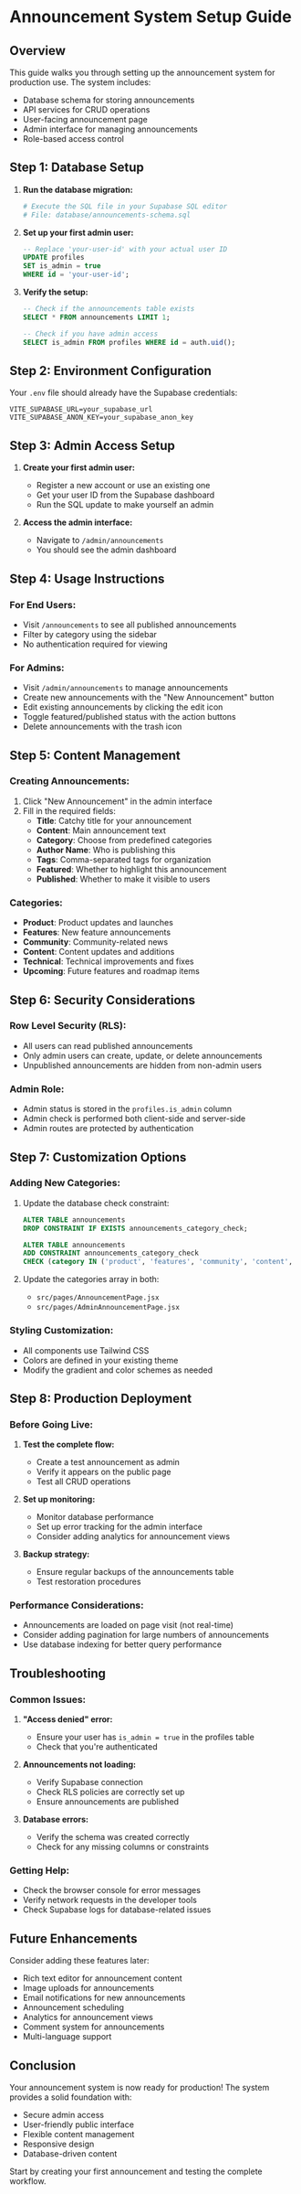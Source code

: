 # Announcement System Setup Guide

## Overview
This guide walks you through setting up the announcement system for production use. The system includes:
- Database schema for storing announcements
- API services for CRUD operations
- User-facing announcement page
- Admin interface for managing announcements
- Role-based access control

## Step 1: Database Setup

1. **Run the database migration:**
   ```bash
   # Execute the SQL file in your Supabase SQL editor
   # File: database/announcements-schema.sql
   ```

2. **Set up your first admin user:**
   ```sql
   -- Replace 'your-user-id' with your actual user ID
   UPDATE profiles 
   SET is_admin = true 
   WHERE id = 'your-user-id';
   ```

3. **Verify the setup:**
   ```sql
   -- Check if the announcements table exists
   SELECT * FROM announcements LIMIT 1;
   
   -- Check if you have admin access
   SELECT is_admin FROM profiles WHERE id = auth.uid();
   ```

## Step 2: Environment Configuration

Your `.env` file should already have the Supabase credentials:
```env
VITE_SUPABASE_URL=your_supabase_url
VITE_SUPABASE_ANON_KEY=your_supabase_anon_key
```

## Step 3: Admin Access Setup

1. **Create your first admin user:**
   - Register a new account or use an existing one
   - Get your user ID from the Supabase dashboard
   - Run the SQL update to make yourself an admin

2. **Access the admin interface:**
   - Navigate to `/admin/announcements`
   - You should see the admin dashboard

## Step 4: Usage Instructions

### For End Users:
- Visit `/announcements` to see all published announcements
- Filter by category using the sidebar
- No authentication required for viewing

### For Admins:
- Visit `/admin/announcements` to manage announcements
- Create new announcements with the "New Announcement" button
- Edit existing announcements by clicking the edit icon
- Toggle featured/published status with the action buttons
- Delete announcements with the trash icon

## Step 5: Content Management

### Creating Announcements:
1. Click "New Announcement" in the admin interface
2. Fill in the required fields:
   - **Title**: Catchy title for your announcement
   - **Content**: Main announcement text
   - **Category**: Choose from predefined categories
   - **Author Name**: Who is publishing this
   - **Tags**: Comma-separated tags for organization
   - **Featured**: Whether to highlight this announcement
   - **Published**: Whether to make it visible to users

### Categories:
- **Product**: Product updates and launches
- **Features**: New feature announcements
- **Community**: Community-related news
- **Content**: Content updates and additions
- **Technical**: Technical improvements and fixes
- **Upcoming**: Future features and roadmap items

## Step 6: Security Considerations

### Row Level Security (RLS):
- All users can read published announcements
- Only admin users can create, update, or delete announcements
- Unpublished announcements are hidden from non-admin users

### Admin Role:
- Admin status is stored in the `profiles.is_admin` column
- Admin check is performed both client-side and server-side
- Admin routes are protected by authentication

## Step 7: Customization Options

### Adding New Categories:
1. Update the database check constraint:
   ```sql
   ALTER TABLE announcements 
   DROP CONSTRAINT IF EXISTS announcements_category_check;
   
   ALTER TABLE announcements 
   ADD CONSTRAINT announcements_category_check 
   CHECK (category IN ('product', 'features', 'community', 'content', 'technical', 'upcoming', 'your-new-category'));
   ```

2. Update the categories array in both:
   - `src/pages/AnnouncementPage.jsx`
   - `src/pages/AdminAnnouncementPage.jsx`

### Styling Customization:
- All components use Tailwind CSS
- Colors are defined in your existing theme
- Modify the gradient and color schemes as needed

## Step 8: Production Deployment

### Before Going Live:
1. **Test the complete flow:**
   - Create a test announcement as admin
   - Verify it appears on the public page
   - Test all CRUD operations

2. **Set up monitoring:**
   - Monitor database performance
   - Set up error tracking for the admin interface
   - Consider adding analytics for announcement views

3. **Backup strategy:**
   - Ensure regular backups of the announcements table
   - Test restoration procedures

### Performance Considerations:
- Announcements are loaded on page visit (not real-time)
- Consider adding pagination for large numbers of announcements
- Use database indexing for better query performance

## Troubleshooting

### Common Issues:

1. **"Access denied" error:**
   - Ensure your user has `is_admin = true` in the profiles table
   - Check that you're authenticated

2. **Announcements not loading:**
   - Verify Supabase connection
   - Check RLS policies are correctly set up
   - Ensure announcements are published

3. **Database errors:**
   - Verify the schema was created correctly
   - Check for any missing columns or constraints

### Getting Help:
- Check the browser console for error messages
- Verify network requests in the developer tools
- Check Supabase logs for database-related issues

## Future Enhancements

Consider adding these features later:
- Rich text editor for announcement content
- Image uploads for announcements
- Email notifications for new announcements
- Announcement scheduling
- Analytics for announcement views
- Comment system for announcements
- Multi-language support

## Conclusion

Your announcement system is now ready for production! The system provides a solid foundation with:
- Secure admin access
- User-friendly public interface
- Flexible content management
- Responsive design
- Database-driven content

Start by creating your first announcement and testing the complete workflow.
